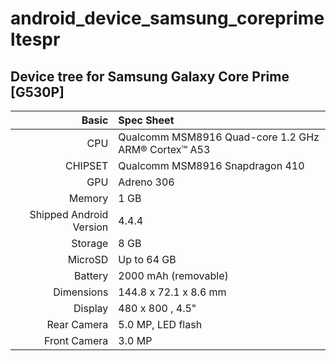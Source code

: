 # android_device_samsung_coreprimeltespr

## Device tree for Samsung Galaxy Core Prime [G530P]

Basic   | Spec Sheet
-------:|:-------------------------
CPU     | Qualcomm MSM8916 Quad-core 1.2 GHz ARM® Cortex™ A53
CHIPSET | Qualcomm MSM8916 Snapdragon 410
GPU     | Adreno 306
Memory  | 1 GB
Shipped Android Version | 4.4.4
Storage | 8 GB
MicroSD | Up to 64 GB
Battery | 2000 mAh (removable)
Dimensions | 144.8 x 72.1 x 8.6 mm
Display | 480 x 800 , 4.5"
Rear Camera  | 5.0 MP, LED flash
Front Camera | 3.0 MP
